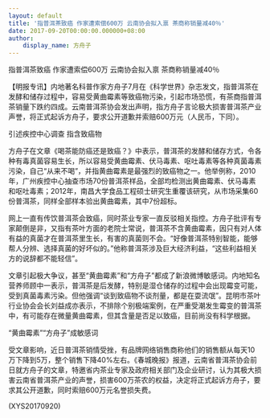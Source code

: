 ```yaml
---
layout: default
title: '指普洱茶致癌 作家遭索偿600万 云南协会拟入禀 茶商称销量减40％'
date: 2017-09-20T00:00:00.000000+08:00
author:
    display_name: 方舟子
---
```


指普洱茶致癌 作家遭索偿600万 云南协会拟入禀 茶商称销量减40％

【明报专讯】内地著名科普作家方舟子7月在《科学世界》杂志发文，指普洱茶在发酵和储存过程中，容易受黄曲霉素等致癌物污染，引起市场恐慌，有茶商指普洱茶销量下跌约四成。云南普洱茶协会发出声明，指方舟子言论极大损害普洱茶产业声誉，将正式起诉方舟子，要求公开道歉并索赔600万元（人民币，下同）。

引述疾控中心调查 指含致癌物

方舟子在文章《喝茶能防癌还是致癌？》中表示，普洱茶的发酵和储存方式，令各种有毒真菌容易生长，所以容易受黄曲霉素、伏马毒素、呕吐毒素等各种真菌毒素污染，自己“从来不喝”，并指黄曲霉素是最强烈的致癌物之一。他举例称，2010年，广州疾控中心抽查市场70份普洱茶样品，全部均检测出黄曲霉素、伏马毒素和呕吐毒素；2012年，南昌大学食品工程硕士研究生重覆该研究，从市场采集60份普洱茶，同样全部样本验出黄曲霉素，其中7份超标。

网上一直有传饮普洱茶会致癌，同时茶业专家一直反驳相关指控。方舟子批评有专家颠倒是非，又指有茶叶方面的老院士常说，普洱茶不含黄曲霉素，因只有对人体有益的真菌才在普洱茶里生长，有害的真菌则不会。“好像普洱茶特别智能，能够帮人分辨、选择真菌的好坏似的。”他称普洱茶涉及巨大经济利益，“这些利益相关方的说辞都不能轻信”。

文章引起极大争议，甚至“黄曲霉素”和“方舟子”都成了新浪微博敏感词。内地知名营养师顾中一表示，普洱茶是后发酵，特别是湿仓储存的过程中会出现霉变可能，受到真菌毒素污染。但他强调“谈到致癌物不谈剂量，都是在耍流氓”。昆明市茶叶行业协会会长刘益成亦表示，不排除个别极端案例，在严重受潮发生霉变的普洱茶中，有可能存在微量黄曲霉素，但其含量是否足以致癌，目前尚没有科学根据。

“黄曲霉素”“方舟子”成敏感词

受文章影响，近日普洱茶销情受挫，有品牌网络销售商称他们的销售额从每天10万下降到5万，整个销售下降40%左右。《春城晚报》报道，云南省普洱茶协会前日就方舟子的文章，特邀省内茶业专家及政府相关部门及企业研讨，认为其极大损害云南省普洱茶产业的声誉，损害600万茶农的权益，决定将正式起诉方舟子，要求其公开道歉，同时索赔600万元名誉损失费。

(XYS20170920)

